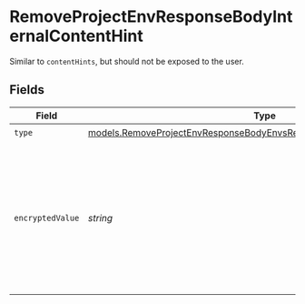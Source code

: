 # RemoveProjectEnvResponseBodyInternalContentHint

Similar to `contentHints`, but should not be exposed to the user.


## Fields

| Field                                                                                                                                                | Type                                                                                                                                                 | Required                                                                                                                                             | Description                                                                                                                                          |
| ---------------------------------------------------------------------------------------------------------------------------------------------------- | ---------------------------------------------------------------------------------------------------------------------------------------------------- | ---------------------------------------------------------------------------------------------------------------------------------------------------- | ---------------------------------------------------------------------------------------------------------------------------------------------------- |
| `type`                                                                                                                                               | [models.RemoveProjectEnvResponseBodyEnvsResponse200ApplicationJSONType](../models/removeprojectenvresponsebodyenvsresponse200applicationjsontype.md) | :heavy_check_mark:                                                                                                                                   | N/A                                                                                                                                                  |
| `encryptedValue`                                                                                                                                     | *string*                                                                                                                                             | :heavy_check_mark:                                                                                                                                   | Contains the `value` of the env variable, encrypted with a special key to make decryption possible in the subscriber Lambda.                         |